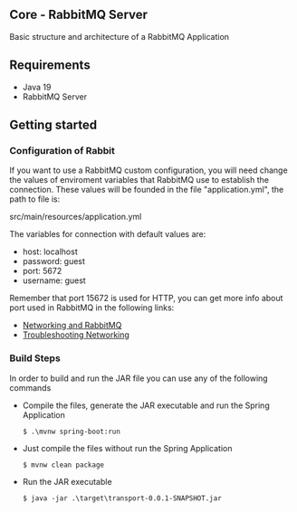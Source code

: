 ﻿## Core - RabbitMQ Server

Basic structure and architecture of a RabbitMQ Application

## Requirements
  - Java 19
  - RabbitMQ Server

## Getting started

### Configuration of Rabbit
If you want to use a RabbitMQ custom configuration, you will need change the values of enviroment variables that RabbitMQ use to establish the connection. These values will be founded in the file "application.yml", the path to file is: 

  src/main/resources/application.yml 

The variables for connection with default values are:
  - host: localhost
  - password: guest
  - port: 5672
  - username: guest

Remember that port 15672 is used for HTTP, you can get more info about port used in RabbitMQ in the following links:

  - [Networking and RabbitMQ](https://www.rabbitmq.com/networking.html)
  - [Troubleshooting Networking](https://www.rabbitmq.com/troubleshooting-networking.html)

### Build Steps
In order to build and run the JAR file you can use any of the following commands


- Compile the files, generate the JAR executable and run the Spring Application
  ```shell
  $ .\mvnw spring-boot:run
  ```

- Just compile the files without run the Spring Application
  ```shell
  $ mvnw clean package
  ```

- Run the JAR executable
  ```shell
  $ java -jar .\target\transport-0.0.1-SNAPSHOT.jar
  ```
  
  
